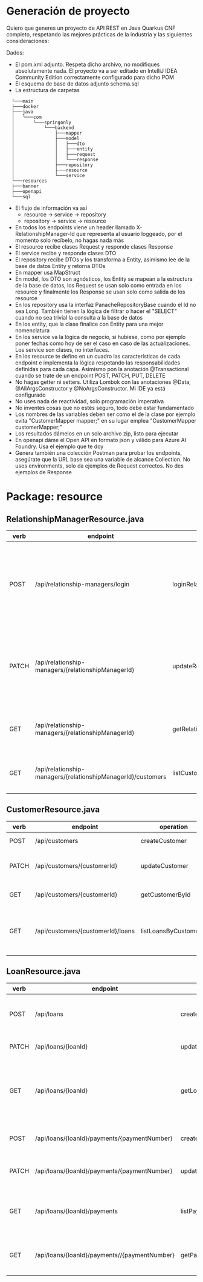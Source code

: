 # Generación de proyecto
Quiero que generes un proyecto de API REST en Java Quarkus CNF completo, respetando las mejores prácticas de la industria y las siguientes consideraciones:

Dados:
- El pom.xml adjunto. Respeta dicho archivo, no modifiques absolutamente nada. El proyecto va a ser editado en IntelliJ IDEA Community Edition correctamente configurado para dicho POM
- El esquema de base de datos adjunto schema.sql
- La estructura de carpetas
```code
  └───main
  ├───docker
  ├───java
  │   └───com
  │       └───springonly
  │           └───backend
  │               ├───mapper
  │               ├───model
  │               │   ├───dto
  │               │   ├───entity
  │               │   ├───request
  │               │   └───response
  │               ├───repository
  │               ├───resource
  │               └───service
  └───resources
  ├───banner
  ├───openapi
  └───sql
```
- El flujo de información va así
  - resource -> service -> repository
  - repository -> service -> resource
- En todos los endpoints viene un header llamado X-RelationshipManager-Id que representa al usuario loggeado, por el momento solo recíbelo, no hagas nada más
- El resource recibe clases Request y responde clases Response
- El service recibe y responde clases DTO
- El repository recibe DTOs y los transforma a Entity, asimismo lee de la base de datos Entity y retorna DTOs
- En mapper usa MapStruct
- En model, los DTO son agnósticos, los Entity se mapean a la estructura de la base de datos, los Request se usan solo como entrada en los resource y finalmente los Response se usan solo como salida de los resource
- En los repository usa la interfaz PanacheRepositoryBase cuando el Id no sea Long. También tienen la lógica de filtrar o hacer el "SELECT" cuando no sea trivial la consulta a la base de datos 
- En los entity, que la clase finalice con Entity para una mejor nomenclatura
- En los service va la lógica de negocio, si hubiese, como por ejemplo poner fechas como hoy de ser el caso en caso de las actualizaciones. Los service son clases, no interfaces.
- En los resource te defino en un cuadro las características de cada endpoint e implementa la lógica respetando las responsabilidades definidas para cada capa. Asimismo pon la anotación @Transactional cuando se trate de un endpoint POST, PATCH, PUT, DELETE
- No hagas getter ni setters. Utiliza Lombok con las anotaciones @Data, @AllArgsConstructor y @NoArgsConstructor. Mi IDE ya está configurado
- No uses nada de reactividad, solo programación imperativa
- No inventes cosas que no estés seguro, todo debe estar fundamentado
- Los nombres de las variables deben ser como el de la clase por ejemplo evita "CustomerMapper mapper;" en su lugar emplea "CustomerMapper customerMapper;"
- Los resultados dámelos en un solo archivo zip, listo para ejecutar 
- En openapi dáme el Open API en formato json y válido para Azure AI Foundry. Usa el ejemplo que te doy
- Genera también una colección Postman para probar los endpoints, asegúrate que la URL base sea una variable de alcance Collection. No uses environments, solo da ejemplos de Request correctos. No des ejemplos de Response


# Package: resource
## RelationshipManagerResource.java
|verb|endpoint| operation                              | description |
|-|-|----------------------------------------|-|
|POST|/api/relationship-managers/login| loginRelationshipManager               |Validar las credenciales de un Ejecutivo de Cuenta y retornar su nombre y threadId de conversación con el Agente AI|
|PATCH|/api/relationship-managers/{relationshipManagerId}| updateRelationshipManager              |Actualizar los datos de un Ejecutivo de Cuenta, es particular el threadId de la conversación con el Agente AI|
|GET|/api/relationship-managers/{relationshipManagerId}| getRelationshipManagerById             |Obtener los datos de un Ejecutivo de Cuenta, excepto el password|
|GET|/api/relationship-managers/{relationshipManagerId}/customers| listCustomersByRelationshipManagerById |Obtener la relación de clientes de un Ejecutivo de Cuenta|

## CustomerResource.java
|verb|endpoint|operation|description |
|-|-|-|-|
|POST|/api/customers|createCustomer|Crear un cliente|
|PATCH|/api/customers/{customerId}|updateCustomer|Actualizar los datos de un cliente|
|GET|/api/customers/{customerId}|getCustomerById|Obtener los detalles de un cliente|
|GET|/api/customers/{customerId}/loans|listLoansByCustomerId|Obtener la relación de préstamos o créditos de un cliente|

## LoanResource.java 
|verb|endpoint|operation|description |
|-|-|-|-|
|POST|/api/loans|createLoan|Crear un crédito o préstamo, sin las cuotas|
|PATCH|/api/loans/{loanId}|updateLoan|Actualizar un crédito o préstamo|
|GET|/api/loans/{loanId}|getLoanById|Obtener el detalle de un préstamo o crédito en particular, sin las cuotas|
|POST|/api/loans/{loanId}/payments/{paymentNumber}|createPayment|Crear una cuota en un crédito dado|
|PATCH|/api/loans/{loanId}/payments/{paymentNumber}|updatePayment|Actualizar los datos de una cuota|
|GET|/api/loans/{loanId}/payments|listPaymentsByLoanId|Obtener la relación de cuotas de un crédito en particular|
|GET|/api/loans/{loanId}/payments//{paymentNumber}|getPaymentById|Obtener el detalle de una cuota en particular|

